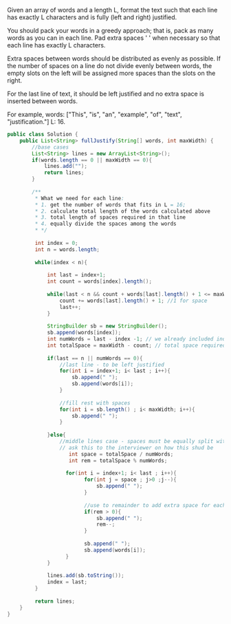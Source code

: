 Given an array of words and a length L, format the text such that each line has exactly L characters and is fully (left and right) justified.

You should pack your words in a greedy approach; that is, pack as many words as you can in each line. Pad extra spaces ' ' when necessary so that each line has exactly L characters.

Extra spaces between words should be distributed as evenly as possible. If the number of spaces on a line do not divide evenly between words, the empty slots on the left will be assigned more spaces than the slots on the right.

For the last line of text, it should be left justified and no extra space is inserted between words.

For example,
words: ["This", "is", "an", "example", "of", "text", "justification."]
L: 16.

```java
public class Solution {
    public List<String> fullJustify(String[] words, int maxWidth) {
        //base cases
        List<String> lines = new ArrayList<String>();
        if(words.length == 0 || maxWidth == 0){
            lines.add("");
            return lines;
        }
        
        /**
         * What we need for each line:
         * 1. get the number of words that fits in L = 16;
         * 2. calculate total length of the words calculated above
         * 3. total length of spaces required in that line
         * 4. equally divide the spaces among the words
         * */
         
         int index = 0;
         int n = words.length;
         
         while(index < n){
             
             int last = index+1;
             int count = words[index].length();
             
             while(last < n && count + words[last].length() + 1 <= maxWidth){
                 count += words[last].length() + 1; //1 for space
                 last++;
             }
             
             StringBuilder sb = new StringBuilder();
             sb.append(words[index]);
             int numWords = last - index -1; // we already included index thats why -1
             int totalSpace = maxWidth - count; // total space required
             
             if(last == n || numWords == 0){
                 //last line - to be left justified
                 for(int i = index+1; i< last ; i++){
                     sb.append(" ");
                     sb.append(words[i]);
                 }
                 
                 //fill rest with spaces
                 for(int i = sb.length() ; i< maxWidth; i++){
                     sb.append(" ");
                 }
                 
             }else{
                 //middle lines case - spaces must be equally split with left most words having more space incase uneven
                 // ask this to the interviewer on how this shud be
                    int space = totalSpace / numWords;
                    int rem = totalSpace % numWords;
                         
                   for(int i = index+1; i< last ; i++){  
                         for(int j = space ; j>0 ;j--){
                             sb.append(" ");
                         }
                         
                         //use to remainder to add extra space for each lefmost word
                         if(rem > 0){
                             sb.append(" ");
                             rem--;
                         }
                         
                         sb.append(" ");
                         sb.append(words[i]);
                   }
             }
             
             lines.add(sb.toString());
             index = last;
         }
         
         return lines;
    }
}
```
